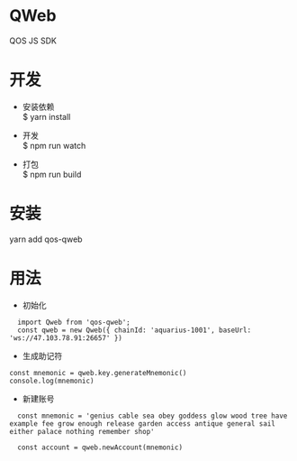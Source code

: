 # QWeb
QOS JS SDK

# 开发
- 安装依赖  
  $ yarn install

- 开发  
  $ npm run watch

- 打包  
  $ npm run build

# 安装
  yarn add qos-qweb

# 用法

- 初始化
```
  import Qweb from 'qos-qweb';
  const qweb = new Qweb({ chainId: 'aquarius-1001', baseUrl: 'ws://47.103.78.91:26657' })
```

- 生成助记符
```
const mnemonic = qweb.key.generateMnemonic()
console.log(mnemonic)
```

- 新建账号
```
  const mnemonic = 'genius cable sea obey goddess glow wood tree have example fee grow enough release garden access antique general sail either palace nothing remember shop'

  const account = qweb.newAccount(mnemonic)
```